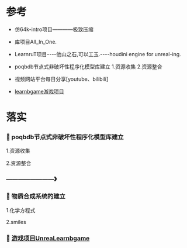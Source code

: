 # 参考
*	仿64k-intro项目————极致压缩

*	库项目All_In_One.


*	LearnruT项目----他山之石,可以工玉.----houdini engine for unreal-ing.


*	poqbdb节点式非破坏性程序化模型库建立	1.资源收集 2.资源整合



*	视频网站平台每日分享[youtube、bilibili]

*	[learnbgame游戏项目](UnreaLearnbgame)


# 落实

### :compass: poqbdb节点式非破坏性程序化模型库建立	

1.资源收集 

2.资源整合

### ————————》

### :compass: 物质合成系统的建立

1.化学方程式

2.smiles

### :compass: [游戏项目UnreaLearnbgame](https://github.com/BlenderCN/Learnbgame/blob/master/UnreaLearnbgame)
